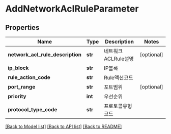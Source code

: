 # AddNetworkAclRuleParameter

## Properties
Name | Type | Description | Notes
------------ | ------------- | ------------- | -------------
**network_acl_rule_description** | **str** | 네트워크ACLRule설명 | [optional] 
**ip_block** | **str** | IP블록 | 
**rule_action_code** | **str** | Rule액션코드 | 
**port_range** | **str** | 포트범위 | [optional] 
**priority** | **int** | 우선순위 | 
**protocol_type_code** | **str** | 프로토콜유형코드 | 

[[Back to Model list]](../README.md#documentation-for-models) [[Back to API list]](../README.md#documentation-for-api-endpoints) [[Back to README]](../README.md)



